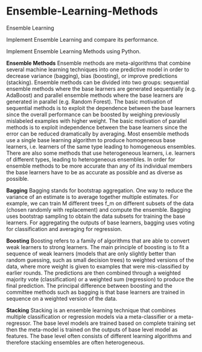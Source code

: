 # Ensemble-Learning-Methods
Ensemble Learning

Implement Ensemble Learning and compare its performance. 

Implement Ensemble Learning Methods using Python.

**Ensemble Methods**
Ensemble methods are meta-algorithms that combine several machine learning techniques into one predictive model in order to decrease variance (bagging), bias (boosting), or improve predictions (stacking). Ensemble methods can be divided into two groups: sequential ensemble methods where the base learners are generated sequentially (e.g. AdaBoost) and parallel ensemble methods where the base learners are generated in parallel (e.g. Random Forest). The basic motivation of sequential methods is to exploit the dependence between the base learners since the overall performance can be boosted by weighing previously mislabeled examples with higher weight. The basic motivation of parallel methods is to exploit independence between the base learners since the error can be reduced dramatically by averaging.
Most ensemble methods use a single base learning algorithm to produce homogeneous base learners, i.e. learners of the same type leading to homogeneous ensembles. There are also some methods that use heterogeneous learners, i.e. learners of different types, leading to heterogeneous ensembles. In order for ensemble methods to be more accurate than any of its individual members the base learners have to be as accurate as possible and as diverse as possible.

**Bagging**
Bagging stands for bootstrap aggregation. One way to reduce the variance of an estimate is to average together multiple estimates. For example, we can train M different trees f_m on different subsets of the data (chosen randomly with replacement) and compute the ensemble.
Bagging uses bootstrap sampling to obtain the data subsets for training the base learners. For aggregating the outputs of base learners, bagging uses voting for classification and averaging for regression.

**Boosting**
Boosting refers to a family of algorithms that are able to convert weak learners to strong learners. The main principle of boosting is to fit a sequence of weak learners (models that are only slightly better than random guessing, such as small decision trees) to weighted versions of the data, where more weight is given to examples that were mis-classified by earlier rounds. The predictions are then combined through a weighted majority vote (classification) or a weighted sum (regression) to produce the final prediction. The principal difference between boosting and the committee methods such as bagging is that base learners are trained in sequence on a weighted version of the data.

**Stacking**
Stacking is an ensemble learning technique that combines multiple classification or regression models via a meta-classifier or a meta-regressor. The base level models are trained based on complete training set then the meta-model is trained on the outputs of base level model as features. The base level often consists of different learning algorithms and therefore stacking ensembles are often heterogeneous.
